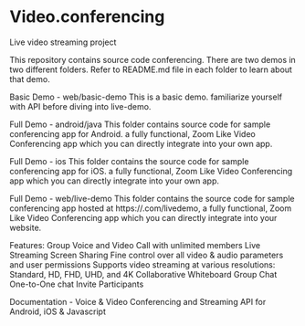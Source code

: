 # Video.conferencing
Live video streaming project

This repository contains source code conferencing. There are two demos in two different folders. Refer to README.md file in each folder to learn about that demo.

Basic Demo - web/basic-demo
This is a basic demo. familiarize yourself with API before diving into live-demo.

Full Demo - android/java
This folder contains source code for sample conferencing app for Android. a fully functional, Zoom Like Video Conferencing app which you can directly integrate into your own app.

Full Demo - ios
This folder contains the source code for sample conferencing app for iOS. a fully functional, Zoom Like Video Conferencing app which you can directly integrate into your own app.

Full Demo - web/live-demo
This folder contains the source code for sample conferencing app hosted at https://.com/livedemo, a fully functional, Zoom Like Video Conferencing app which you can directly integrate into your website.

Features:
Group Voice and Video Call with unlimited members
Live Streaming
Screen Sharing
Fine control over all video & audio parameters and user permissions
Supports video streaming at various resolutions: Standard, HD, FHD, UHD, and 4K
Collaborative Whiteboard
Group Chat
One-to-One chat
Invite Participants

Documentation - Voice & Video Conferencing and Streaming API for Android, iOS & Javascript
